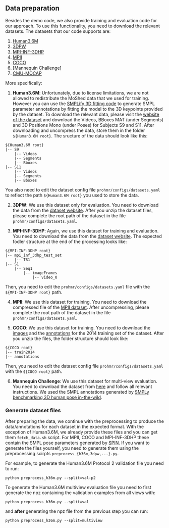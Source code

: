 ## Data preparation
Besides the demo code, we also provide training and evaluation code for our approach. To use this functionality, you need to download the relevant datasets.
The datasets that our code supports are:
1. [Human3.6M](http://vision.imar.ro/human3.6m/description.php)
2. [3DPW](https://virtualhumans.mpi-inf.mpg.de/3DPW/)
3. [MPI-INF-3DHP](http://gvv.mpi-inf.mpg.de/3dhp-dataset/)
4. [MPII](http://human-pose.mpi-inf.mpg.de)
5. [COCO](http://cocodataset.org/#home)
6. [Mannequin Challenge]
6. [CMU-MOCAP]()

More specifically:
1. **Human3.6M**: Unfortunately, due to license limitations, we are not allowed to redistribute the MoShed data that we used for training.
However you can use the [SMPLify 3D fitting code](https://github.com/JiangWenPL/multiperson) to generate SMPL parameter annotations by fitting the model to the 3D keypoints provided by the dataset.
To download the relevant data, please visit the [website of the dataset](http://vision.imar.ro/human3.6m/description.php) and download the Videos, BBoxes MAT (under Segments) and 3D Positions Mono (under Poses) for Subjects S9 and S11. After downloading and uncompress the data, store them in the folder ```${Human3.6M root}```. The sructure of the data should look like this:
```
${Human3.6M root}
|-- S9
    |-- Videos
    |-- Segments
    |-- Bboxes
|-- S11
    |-- Videos
    |-- Segments
    |-- Bboxes
```
You also need to edit the dataset config file ```prohmr/configs/datasets.yaml``` to reflect the path ```${Human3.6M root}``` you used to store the data. 

2. **3DPW**: We use this dataset only for evaluation. You need to download the data from the [dataset website](https://virtualhumans.mpi-inf.mpg.de/3DPW/). After you unzip the dataset files, please complete the root path of the dataset in the file ```prohmr/configs/datasets.yaml```.

3. **MPI-INF-3DHP**: Again, we use this dataset for training and evaluation. You need to download the data from the [dataset website](http://gvv.mpi-inf.mpg.de/3dhp-dataset). The expected fodler structure at the end of the processing looks like:
```
${MPI-INF-3DHP root}
|-- mpi_inf_3dhp_test_set
    |-- TS1
|-- S1
    |-- Seq1
        |-- imageFrames
            |-- video_0
```
Then, you need to edit the ```prohmr/configs/datasets.yaml``` file with the ```${MPI-INF-3DHP root}``` path.

4. **MPII**: We use this dataset for training. You need to download the compressed file of the [MPII dataset](https://datasets.d2.mpi-inf.mpg.de/andriluka14cvpr/mpii_human_pose_v1.tar.gz). After uncompressing, please complete the root path of the dataset in the file ```prohmr/configs/datasets.yaml```.

5. **COCO**: We use this dataset for training. You need to download the [images](http://images.cocodataset.org/zips/train2014.zip) and the [annotations](http://images.cocodataset.org/annotations/annotations_trainval2014.zip) for the 2014 training set of the dataset. After you unzip the files, the folder structure should look like:
```
${COCO root}
|-- train2014
|-- annotations
```
Then, you need to edit the dataset config file ```prohmr/configs/datasets.yaml``` with the ```${COCO root}``` path.

6. **Mannequin Challenge**: We use this dataset for multi-view evaluation. You need to download the dataset from [here](https://google.github.io/mannequinchallenge/www/index.html) and follow all relevant instructions. We used the SMPL annotations generated by [SMPLy benchmarking 3D human pose in-the-wild](https://europe.naverlabs.com/research/computer-vision/mannequin-benchmark/).

### Generate dataset files
After preparing the data, we continue with the preprocessing to produce the data/annotations for each dataset in the expected format.
With the exception of Human3.6M, we already provide these files and you can get them ```fetch_data.sh``` script.
For MPII, COCO and MPI-INF-3DHP these contain the SMPL pose parameters generated by [SPIN](https://github.com/nkolot/SPIN).
If you want to generate the files yourself, you need to generate them using the preprocessing scirpts ```preprocess_{h36m,3dpw,...}.py```.

For example, to generate the Human3.6M Protocol 2 validation file you need to run:
```
python preprocess_h36m.py --split=val-p2
```
To generate the Human3.6M multiview evaluation file you need to first generate the npz containing the validation examples from all views with:
```
python preprocess_h36m.py --split=val
```
and __after__ generating the npz file from the previous step you can run:
```
python preprocess_h36m.py --split=multiview
```
